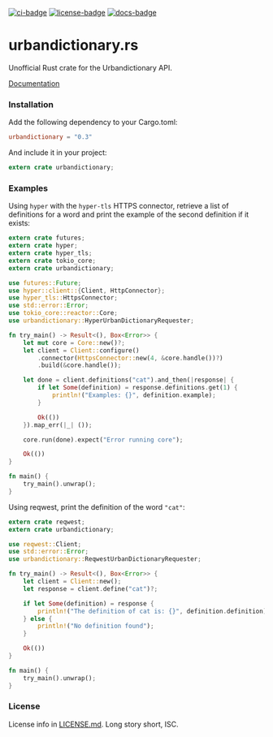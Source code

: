 [![ci-badge][]][ci] [![license-badge][]][license] [![docs-badge][]][docs]

# urbandictionary.rs

Unofficial Rust crate for the Urbandictionary API.

[Documentation][docs]

### Installation

Add the following dependency to your Cargo.toml:

```toml
urbandictionary = "0.3"
```

And include it in your project:

```rust
extern crate urbandictionary;
```

### Examples

Using `hyper` with the `hyper-tls` HTTPS connector, retrieve a list of
definitions for a word and print the example of the second definition if it
exists:

```rust
extern crate futures;
extern crate hyper;
extern crate hyper_tls;
extern crate tokio_core;
extern crate urbandictionary;

use futures::Future;
use hyper::client::{Client, HttpConnector};
use hyper_tls::HttpsConnector;
use std::error::Error;
use tokio_core::reactor::Core;
use urbandictionary::HyperUrbanDictionaryRequester;

fn try_main() -> Result<(), Box<Error>> {
    let mut core = Core::new()?;
    let client = Client::configure()
        .connector(HttpsConnector::new(4, &core.handle())?)
        .build(&core.handle());

    let done = client.definitions("cat").and_then(|response| {
        if let Some(definition) = response.definitions.get(1) {
            println!("Examples: {}", definition.example);
        }

        Ok(())
    }).map_err(|_| ());

    core.run(done).expect("Error running core");

    Ok(())
}

fn main() {
    try_main().unwrap();
}
```

Using reqwest, print the definition of the word `"cat"`:

```rust
extern crate reqwest;
extern crate urbandictionary;

use reqwest::Client;
use std::error::Error;
use urbandictionary::ReqwestUrbanDictionaryRequester;

fn try_main() -> Result<(), Box<Error>> {
    let client = Client::new();
    let response = client.define("cat")?;

    if let Some(definition) = response {
        println!("The definition of cat is: {}", definition.definition);
    } else {
        println!("No definition found");
    }

    Ok(())
}

fn main() {
    try_main().unwrap();
}
```

### License

License info in [LICENSE.md]. Long story short, ISC.

[ci]: https://travis-ci.org/zeyla/urbandictionary.rs
[ci-badge]: https://travis-ci.org/zeyla/urbandictionary.rs.svg?branch=master
[docs]: https://docs.rs/crate/urbandictionary
[docs-badge]: https://img.shields.io/badge/docs-online-2020ff.svg
[LICENSE.md]: https://github.com/zeyla/urbandictionary.rs/blob/master/LICENSE.md
[license]: https://opensource.org/licenses/ISC
[license-badge]: https://img.shields.io/badge/license-ISC-blue.svg?style=flat-square
